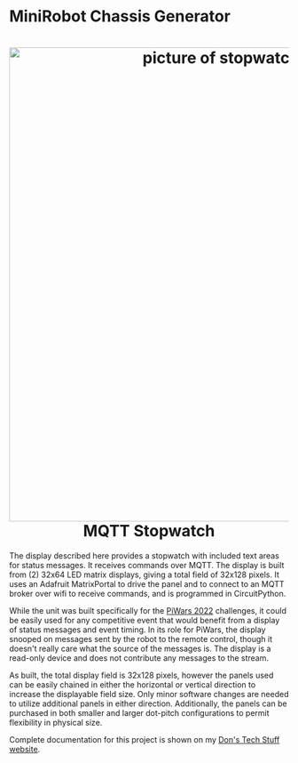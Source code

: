 # MiniRobot Chassis Generator

<h1 align="center">
	<img width="853" src="https://github.com/dnkorte/minirobot_chassis/blob/master/pictures/stopwatch.jpg" alt="picture of stopwatch display"><br>MQTT Stopwatch
</h1>


The display described here provides a stopwatch with included text areas for status messages. It receives commands over MQTT.  The display is built from (2) 32x64 LED matrix displays, giving a total field of 32x128 pixels.  It uses an Adafruit MatrixPortal to drive the panel and to connect to an MQTT broker over wifi to receive commands, and is programmed in CircuitPython.

While the unit was built specifically for the [PiWars 2022](https://piwars.org) challenges, it could be easily used for any competitive event that would benefit from a display of status messages and event timing.  In its role for PiWars, the display snooped on messages sent by the robot to the remote control, though it doesn't really care what the source of the messages is.  The display is a read-only device and does not contribute any messages to the stream.

As built, the total display field is 32x128 pixels, however the panels used can be easily chained in either the horizontal or vertical direction to increase the displayable field size.  Only minor software changes are needed to utilize additional panels in either direction.  Additionally, the panels can be purchased in both smaller and larger dot-pitch configurations to permit flexibility in physical size.

Complete documentation for this project is shown on my [Don's Tech Stuff website](https://donstechstuff.com/mqtt_stopwatch/index.php). 
